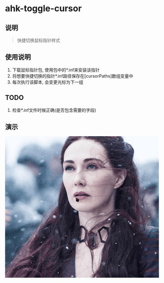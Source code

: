 # ahk-toggle-cursor

## 说明
> 快捷切换鼠标指针样式



## 使用说明
1. 下载鼠标指针包, 使用包中的*.inf来安装该指针
2. 将想要快捷切换的指针*.inf路径保存在[cursorPaths]数组变量中
3. 每次执行该脚本, 会变更光标为下一组


## TODO
1. 检查*.inf文件时候正确(是否包含需要的字段)


## 演示
<div align=center><img src="https://github.com/bjc5233/ahk-toggle-cursor/raw/master/resources/demo.gif"/></div>